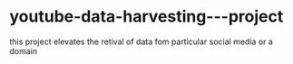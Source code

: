 # youtube-data-harvesting---project
this project elevates the retival of data fom particular social media or a domain
